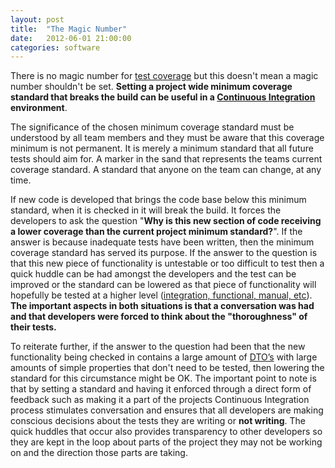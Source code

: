 ```yaml
---
layout: post
title:  "The Magic Number"
date:   2012-06-01 21:00:00
categories: software
---
```


There is no magic number for [test coverage](http://martinfowler.com/bliki/TestCoverage.html) but this doesn't mean a magic number shouldn't be set. **Setting a project wide minimum coverage standard that breaks the build can be useful in a [Continuous Integration](http://martinfowler.com/articles/continuousIntegration.html) environment**.

The significance of the chosen minimum coverage standard must be understood by all team members and they must be aware that this coverage minimum is not permanent. It is merely a minimum standard that all future tests should aim for. A marker in the sand that represents the teams current coverage standard. A standard that anyone on the team can change, at any time.

If new code is developed that brings the code base below this minimum standard, when it is checked in it will break the build. It forces the developers to ask the question "**Why is this new section of code receiving a lower coverage than the current project minimum standard?**". If the answer is because inadequate tests have been written, then the minimum coverage standard has served its purpose. If the answer to the question is that this new piece of functionality is untestable or too difficult to test then a quick huddle can be had amongst the developers and the test can be improved or the standard can be lowered as that piece of functionality will hopefully be tested at a higher level ([integration, functional, manual, etc](http://martinfowler.com/bliki/TestPyramid.html)). **The important aspects in both situations is that a conversation was had and that developers were forced to think about the "thoroughness" of their tests.**

To reiterate further, if the answer to the question had been that the new functionality being checked in contains a large amount of [DTO’s](http://en.wikipedia.org/wiki/Data_transfer_object) with large amounts of simple properties that don't need to be tested, then lowering the standard for this circumstance might be OK. The important point to note is that by setting a standard and having it enforced through a direct form of feedback such as making it a part of the projects Continuous Integration process stimulates conversation and ensures that all developers are making conscious decisions about the tests they are writing or **not writing**. The quick huddles that occur also provides transparency to other developers so they are kept in the loop about parts of the project they may not be working on and the direction those parts are taking.
